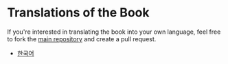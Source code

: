 # Translations of the Book

If you're interested in translating the book into your own language, feel free to fork the [main repository](https://github.com/rustwasm/book) and create a pull request.

- [한국어](https://github.com/rust-kr/wasm.rust-kr.org)